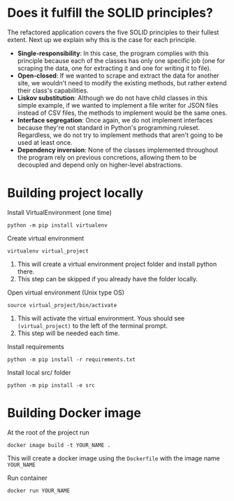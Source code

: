 # Does it fulfill the SOLID principles?
The refactored application covers the five SOLID principles to their fullest extent. Next up we explain why this is the case for each principle.
- __Single-responsibility__: In this case, the program complies with this principle because each of the classes has only one specific job (one for scraping the data, one for extracting it and one for writing it to file).
- __Open-closed__: If we wanted to scrape and extract the data for another site, we wouldn't need to modify the existing methods, but rather extend their class's capabilities.
- __Liskov substitution__: Although we do not have child classes in this simple example, if we wanted to implement a file writer for JSON files instead of CSV files, the methods to implement would be the same ones.
- __Interface segregation__: Once again, we do not implement interfaces because they're not standard in Python's programming ruleset. Regardless, we do not try to implement methods that aren't going to be used at least once.
- __Dependency inversion__: None of the classes implemented throughout the program rely on previous concretions, allowing them to be decoupled and depend only on higher-level abstractions.

# Building project locally
Install VirtualEnvironment (one time)

    python -m pip install virtualenv

Create virtual environment

    virtualenv virtual_project

1. This will create a virtual environment project folder and install python there.
2. This step can be skipped if you already have the folder locally.

Open virtual environment (Unix type OS)

    source virtual_project/bin/activate

1. This will activate the virtual environment.  Yous should see `(virtual_project)` to the left of the terminal prompt.
2. This step will be needed each time.

Install requirements
    
    python -m pip install -r requirements.txt

Install local src/ folder

    python -m pip install -e src 

# Building Docker image
At the root of the project run

    docker image build -t YOUR_NAME .

This will create a docker image using the `Dockerfile` with the image name `YOUR_NAME`

Run container

    docker run YOUR_NAME